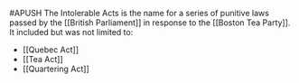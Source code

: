#APUSH 
The Intolerable Acts is the name for a series of punitive laws passed by the [[British Parliament]] in response to the [[Boston Tea Party]]. It included but was not limited to:
- [[Quebec Act]]
- [[Tea Act]]
- [[Quartering Act]]